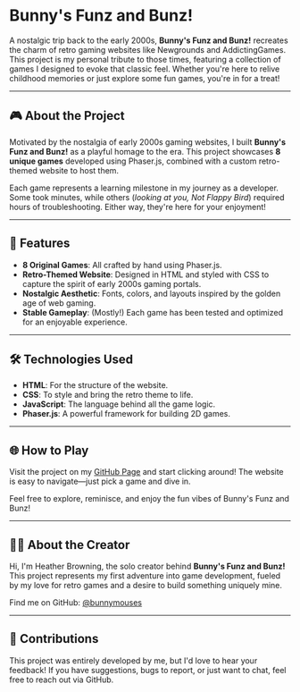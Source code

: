 # Bunny's Funz and Bunz!

A nostalgic trip back to the early 2000s, **Bunny's Funz and Bunz!** recreates the charm of retro gaming websites like Newgrounds and AddictingGames. This project is my personal tribute to those times, featuring a collection of games I designed to evoke that classic feel. Whether you're here to relive childhood memories or just explore some fun games, you're in for a treat!

---

## 🎮 About the Project

Motivated by the nostalgia of early 2000s gaming websites, I built **Bunny's Funz and Bunz!** as a playful homage to the era. This project showcases **8 unique games** developed using Phaser.js, combined with a custom retro-themed website to host them.

Each game represents a learning milestone in my journey as a developer. Some took minutes, while others (*looking at you, Not Flappy Bird*) required hours of troubleshooting. Either way, they're here for your enjoyment!

---

## 🚀 Features

- **8 Original Games**: All crafted by hand using Phaser.js.
- **Retro-Themed Website**: Designed in HTML and styled with CSS to capture the spirit of early 2000s gaming portals.
- **Nostalgic Aesthetic**: Fonts, colors, and layouts inspired by the golden age of web gaming.
- **Stable Gameplay**: (Mostly!) Each game has been tested and optimized for an enjoyable experience.

---

## 🛠️ Technologies Used

- **HTML**: For the structure of the website.
- **CSS**: To style and bring the retro theme to life.
- **JavaScript**: The language behind all the game logic.
- **Phaser.js**: A powerful framework for building 2D games.

---

## 🌐 How to Play

Visit the project on my [GitHub Page](https://bunnymouses.github.io/codedexHackathonBunz/index.html) and start clicking around! The website is easy to navigate—just pick a game and dive in.

Feel free to explore, reminisce, and enjoy the fun vibes of Bunny's Funz and Bunz!

---

## 👩‍💻 About the Creator

Hi, I'm Heather Browning, the solo creator behind **Bunny's Funz and Bunz!** This project represents my first adventure into game development, fueled by my love for retro games and a desire to build something uniquely mine.

Find me on GitHub: [@bunnymouses](https://github.com/bunnymouses)

---

## 🤝 Contributions

This project was entirely developed by me, but I'd love to hear your feedback! If you have suggestions, bugs to report, or just want to chat, feel free to reach out via GitHub.
